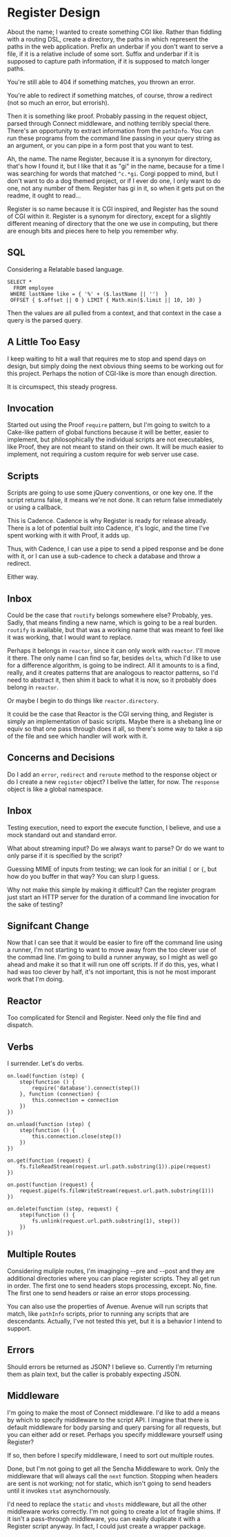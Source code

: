 # Register Design

About the name; I wanted to create something CGI like. Rather than fiddling with
a routing DSL, create a directory, the paths in which represent the paths in the
web application. Prefix an underbar if you don't want to serve a file, if it is
a relative include of some sort. Suffix and underbar if it is supposed to
capture path information, if it is supposed to match longer paths.

You're still able to 404 if something matches, you thrown an error.

You're able to redirect if something matches, of course, throw a redirect (not
so much an error, but errorish).

Then it is something like proof. Probably passing in the request object, parsed
through Connect middleware, and nothing terribly special there. There's an
opportunity to extract information from the `pathInfo`. You can run these
programs from the command line passing in your query string as an argument, or
you can pipe in a form post that you want to test.

Ah, the name. The name Register, because it is a synonym for directory, that's
how I found it, but I like that it as "gi" in the name, because for a time I was
searching for words that matched `^c.*gi`. Corgi popped to mind, but I don't
want to do a dog themed project, or if I ever do one, I only want to do one, not
any number of them. Register has gi in it, so when it gets put on the readme, it
ought to read...

Register is so name because it is CGI inspired, and Register has the sound of
CGI within it. Register is a synonym for directory, except for a slightly
different meaning of directory that the one we use in computing, but there are
enough bits and pieces here to help you remember why.

## SQL

Considering a Relatable based language.

```
SELECT *
  FROM employee
 WHERE lastName like = { '%' + ($.lastName || '')  }
 OFFSET { $.offset || 0 } LIMIT { Math.min($.limit || 10, 10) }
```

Then the values are all pulled from a context, and that context in the case a
query is the parsed query.

## A Little Too Easy

I keep waiting to hit a wall that requires me to stop and spend days on design,
but simply doing the next obvious thing seems to be working out for this
project.  Perhaps the notion of CGI-like is more than enough direction.

It is circumspect, this steady progress.

## Invocation

Started out using the Proof `require` pattern, but I'm going to switch to a
Cake-like pattern of global functions because it will be better, easier to
implement, but philosophically the individual scripts are not executables, like
Proof, they are not meant to stand on their own. It will be much easier to
implement, not requiring a custom require for web server use case.

## Scripts

Scripts are going to use some jQuery conventions, or one key one. If the script
returns false, it means we're not done. It can return false immediately or using
a callback.

This is Cadence. Cadence is why Register is ready for release already. There is
a lot of potential built into Cadence, it's logic, and the time I've spent
working with it with Proof, it adds up.

Thus, with Cadence, I can use a pipe to send a piped response and be done with
it, or I can use a sub-cadence to check a database and throw a redirect.

Either way.

## Inbox

Could be the case that `routify` belongs somewhere else? Probably, yes. Sadly,
that means finding a new name, which is going to be a real burden. `routify` is
available, but that was a working name that was meant to feel like it was
working, that I would want to replace.

Perhaps it belongs in `reactor`, since it can only work with `reactor`. I'll
move it there. The only name I can find so far, besides `delta`, which I'd like
to use for a difference algorithm, is going to be indirect. All it amounts to is
a find, really, and it creates patterns that are analogous to reactor patterns,
so I'd need to abstract it, then shim it back to what it is now, so it probably
does belong in `reactor`.

Or maybe I begin to do things like `reactor.directory`.

It could be the case that Reactor is the CGI serving thing, and Register is
simply an implementation of basic scripts. Maybe there is a shebang line or
equiv so that one pass through does it all, so there's some way to take a sip of
the file and see which handler will work with it.

## Concerns and Decisions

Do I add an `error`, `redirect` and `reroute` method to the response object or
do I create a new `register` object? I belive the latter, for now. The
`response` object is like a global namespace.

## Inbox

Testing execution, need to export the execute function, I believe, and use a
mock standard out and standard error.

What about streaming input? Do we always want to parse? Or do we want to only
parse if it is specified by the script?

Guessing MIME of inputs from testing; we can look for an initial `[` or `{`, but
how do you buffer in that way? You can slurp I guess.

Why not make this simple by making it difficult? Can the register program just
start an HTTP server for the duration of a command line invocation for the sake
of testing?

## Signifcant Change

Now that I can see that it would be easier to fire off the command line using a
runner, I'm not starting to want to move away from the too clever use of the
commad line. I'm going to build a runner anyway, so I might as well go ahead
and make it so that it will run one off scripts. If if do this, yes, what I had
was too clever by half, it's not important, this is not he most imporant work
that I'm doing.

## Reactor

Too complicated for Stencil and Register. Need only the file find and dispatch.

## Verbs

I surrender. Let's do verbs.

```
on.load(function (step) {
    step(function () {
        require('database').connect(step())
    }, function (connection) {
        this.connection = connection
    })
})

on.unload(function (step) {
    step(function () {
        this.connection.close(step())
    })
})

on.get(function (request) {
    fs.fileReadStream(request.url.path.substring(1)).pipe(request)
})

on.post(function (request) {
    request.pipe(fs.fileWriteStream(request.url.path.substring(1)))
})

on.delete(function (step, request) {
    step(function () {
        fs.unlink(request.url.path.substring(1), step())
    })
})
```

## Multiple Routes

Considering muliple routes, I'm imaginging --pre and --post and they are
additional directories where you can place register scripts. They all get run in
order. The first one to send headers stops processing, except. No, fine. The
first one to send headers or raise an error stops processing.

You can also use the properties of Avenue. Avenue will run scripts that match,
like `pathInfo` scripts, prior to running any scripts that are descendants.
Actually, I've not tested this yet, but it is a behavior I intend to support.

## Errors

Should errors be returned as JSON? I believe so. Currently I'm returning them as
plain text, but the caller is probably expecting JSON.

## Middleware

I'm going to make the most of Connect middleware. I'd like to add a means by
which to specify middleware to the script API. I imagine that there is default
middleware for body parsing and query parsing for all requests, but you can
either add or reset. Perhaps you specify middleware yourself using Register?

If so, then before I specify middleware, I need to sort out multiple routes.

Done, but I'm not going to get all the Sencha Middleware to work. Only the
middleware that will always call the `next` function. Stopping when headers are
sent is not working; not for static, which isn't going to send headers until it
invokes `stat` asynchornously.

I'd need to replace the `static` and `vhosts` middleware, but all the other
middleware works correctly. I'm not going to create a lot of fragile shims. If
it isn't a pass-through middleware, you can easily duplicate it with a Register
script anyway. In fact, I could just create a wrapper package.
